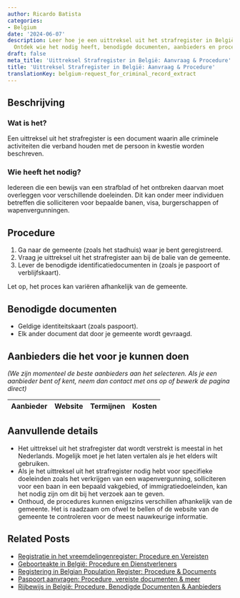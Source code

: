 ```yaml
---
author: Ricardo Batista
categories:
- Belgium
date: '2024-06-07'
description: Leer hoe je een uittreksel uit het strafregister in België kunt aanvragen.
  Ontdek wie het nodig heeft, benodigde documenten, aanbieders en procedure details.
draft: false
meta_title: 'Uittreksel Strafregister in België: Aanvraag & Procedure'
title: 'Uittreksel Strafregister in België: Aanvraag & Procedure'
translationKey: belgium-request_for_criminal_record_extract
---
```



## Beschrijving
### Wat is het?
Een uittreksel uit het strafregister is een document waarin alle criminele activiteiten die verband houden met de persoon in kwestie worden beschreven.

### Wie heeft het nodig?
Iedereen die een bewijs van een strafblad of het ontbreken daarvan moet overleggen voor verschillende doeleinden. Dit kan onder meer individuen betreffen die solliciteren voor bepaalde banen, visa, burgerschappen of wapenvergunningen.

## Procedure

1. Ga naar de gemeente (zoals het stadhuis) waar je bent geregistreerd.
2. Vraag je uittreksel uit het strafregister aan bij de balie van de gemeente.
3. Lever de benodigde identificatiedocumenten in (zoals je paspoort of verblijfskaart).

Let op, het proces kan variëren afhankelijk van de gemeente.

## Benodigde documenten

- Geldige identiteitskaart (zoals paspoort).
- Elk ander document dat door je gemeente wordt gevraagd.

## Aanbieders die het voor je kunnen doen

_(We zijn momenteel de beste aanbieders aan het selecteren. Als je een aanbieder bent of kent, neem dan contact met ons op of bewerk de pagina direct)_

| Aanbieder       |     Website     |     Termijnen    |       Kosten     |
| --------------- | --------------- |  :-------------: | :-------------: |

## Aanvullende details

- Het uittreksel uit het strafregister dat wordt verstrekt is meestal in het Nederlands. Mogelijk moet je het laten vertalen als je het elders wilt gebruiken.
- Als je het uittreksel uit het strafregister nodig hebt voor specifieke doeleinden zoals het verkrijgen van een wapenvergunning, solliciteren voor een baan in een bepaald vakgebied, of immigratiedoeleinden, kan het nodig zijn om dit bij het verzoek aan te geven.
- Onthoud, de procedures kunnen enigszins verschillen afhankelijk van de gemeente. Het is raadzaam om ofwel te bellen of de website van de gemeente te controleren voor de meest nauwkeurige informatie.


## Related Posts

- [Registratie in het vreemdelingenregister: Procedure en Vereisten](https://tramitit.com/nl/guides/belgium/inschrijving_in_de_vreemdelingenregisters/)
- [Geboorteakte in België: Procedure en Dienstverleners](https://tramitit.com/nl/guides/belgium/aanvraag_geboorteakte/)
- [Registering in Belgian Population Register: Procedure & Documents](https://tramitit.com/nl/guides/belgium/inschrijving_in_de_bevolkingsregisters/)
- [Paspoort aanvragen: Procedure, vereiste documenten & meer](https://tramitit.com/nl/guides/belgium/aanvraag_paspoort/)
- [Rijbewijs in België: Procedure, Benodigde Documenten & Aanbieders](https://tramitit.com/nl/guides/belgium/verzoek_om_een_rijbewijs/)